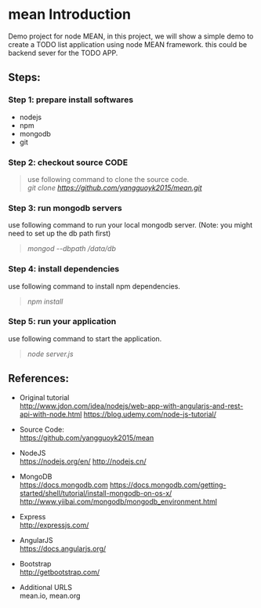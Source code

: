 # mean Introduction
Demo project for node MEAN, in this project, we will show a simple demo to create a TODO list application using node MEAN framework. this could be backend sever for the TODO APP.

## Steps:
### Step 1: prepare install softwares
> 
- nodejs
- npm
- mongodb
- git

### Step 2: checkout source CODE
> use following command to clone the source code.  
*git clone https://github.com/yangguoyk2015/mean.git*

### Step 3: run mongodb servers
use following command to run your local mongodb server. (Note: you might need to set up the db path first)
> *mongod --dbpath /data/db*  


### Step 4: install dependencies
use following command to install npm dependencies.
> *npm install*

### Step 5: run your application
use following command to start the application.
> *node server.js*



## References:
- Original tutorial  
http://www.jdon.com/idea/nodejs/web-app-with-angularjs-and-rest-api-with-node.html
https://blog.udemy.com/node-js-tutorial/
- Source Code:  
https://github.com/yangguoyk2015/mean
- NodeJS  
https://nodejs.org/en/
http://nodejs.cn/
- MongoDB  
https://docs.mongodb.com
https://docs.mongodb.com/getting-started/shell/tutorial/install-mongodb-on-os-x/
http://www.yiibai.com/mongodb/mongodb_environment.html
- Express  
http://expressjs.com/
- AngularJS  
https://docs.angularjs.org/
- Bootstrap  
http://getbootstrap.com/

- Additional URLS  
mean.io, mean.org
